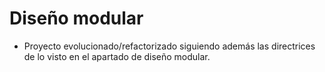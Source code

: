 # Diseño modular

- Proyecto evolucionado/refactorizado siguiendo además las directrices de lo visto en el apartado de diseño modular.

